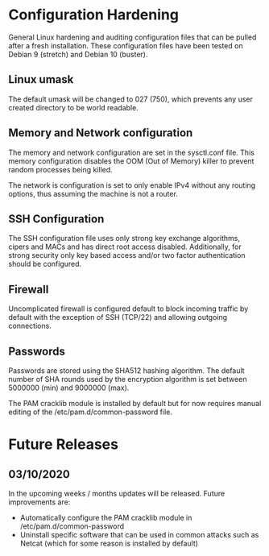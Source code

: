 # Configuration Hardening
General Linux hardening and auditing configuration files that can be pulled after a fresh installation. These configuration files have been tested on Debian 9 (stretch) and Debian 10 (buster).

## Linux umask
The default umask will be changed to 027 (750), which prevents any user created directory to be world readable.

## Memory and Network configuration
The memory and network configuration are set in the sysctl.conf file. This memory configuration disables the OOM (Out of Memory) killer to prevent random processes being killed.

The network is configuration is set to only enable IPv4 without any routing options, thus assuming the machine is not a router.

## SSH Configuration
The SSH configuration file uses only strong key exchange algorithms, cipers and MACs and has direct root access disabled. Additionally, for strong security only key based access and/or two factor authentication should be configured.

## Firewall
Uncomplicated firewall is configured default to block incoming traffic by default with the exception of SSH (TCP/22) and allowing outgoing connections.

## Passwords
Passwords are stored using the SHA512 hashing algorithm. The default number of SHA rounds used by the encryption algorithm is set between 5000000 (min) and 9000000 (max).

The PAM cracklib module is installed by default but for now requires manual editing of the /etc/pam.d/common-password file.


# Future Releases
## 03/10/2020
In the upcoming weeks / months updates will be released. Future improvements are:

- Automatically configure the PAM cracklib module in /etc/pam.d/common-password
- Uninstall specific software that can be used in common attacks such as Netcat (which for some reason is installed by default)
